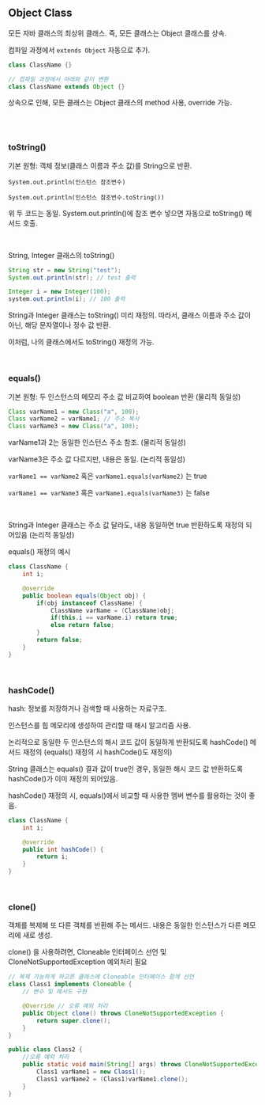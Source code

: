 ## Object Class

모든 자바 클래스의 최상위 클래스. 즉, 모든 클래스는 Object 클래스를 상속.

컴파일 과정에서 `extends Object` 자동으로 추가.

```java
class ClassName {}

// 컴파일 과정에서 아래와 같이 변환
class ClassName extends Object {}
```

상속으로 인해, 모든 클래스는 Object 클래스의 method 사용, override 가능. 

<br/>
<br/>

### toString()

기본 원형: 객체 정보(클래스 이름과 주소 값)를 String으로 반환.

`System.out.println(인스턴스 참조변수)`

`System.out.println(인스턴스 참조변수.toString())`

위 두 코드는 동일. System.out.println()에 참조 변수 넣으면 자동으로 toString() 메서드 호출.

<br/>

String, Integer 클래스의 toString()
```java
String str = new String("test");
System.out.println(str); // test 출력

Integer i = new Integer(100);
system.out.println(i); // 100 출력
```
String과 Integer 클래스는 toString() 미리 재정의. 따라서, 클래스 이름과 주소 값이 아닌, 해당 문자열이나 정수 값 반환.

이처럼, 나의 클래스에서도 toString() 재정의 가능.

<br/>

### equals()

기본 원형: 두 인스턴스의 메모리 주소 값 비교하여 boolean 반환 (물리적 동일성)
```java
Class varName1 = new Class("a", 100);
Class varName2 = varName1; // 주소 복사
Class varName3 = new Class("a", 100); 
```
varName1과 2는 동일한 인스턴스 주소 참조. (물리적 동일성)

varName3은 주소 값 다르지만, 내용은 동일. (논리적 동일성)

`varName1 == varName2` 혹은 `varName1.equals(varName2)` 는 true

`varName1 == varName3` 혹은 `varName1.equals(varName3)` 는 false

<br/>

String과 Integer 클래스는 주소 값 달라도, 내용 동일하면 true 반환하도록 재정의 되어있음 (논리적 동일성)

equals() 재정의 예시
```java
class ClassName {
    int i;

    @override
    public boolean equals(Object obj) {
        if(obj instanceof ClassName) {
            ClassName varName = (ClassName)obj;
            if(this.i == varName.i) return true;
            else return false;
        }
        return false;
    }
}
```

<br/>

### hashCode()

hash: 정보를 저장하거나 검색할 때 사용하는 자료구조.

인스턴스를 힙 메모리에 생성하여 관리할 때 해시 알고리즘 사용.

논리적으로 동일한 두 인스턴스의 해시 코드 값이 동일하게 반환되도록 hashCode() 메서드 재정의 (equals() 재정의 시 hashCode()도 재정의)

String 클래스는 equals() 결과 값이 true인 경우, 동일한 해시 코드 값 반환하도록 hashCode()가 이미 재정의 되어있음.

hashCode() 재정의 시, equals()에서 비교할 때 사용한 멤버 변수를 활용하는 것이 좋음.
```java
class ClassName {
    int i;

    @override
    public int hashCode() {
        return i;
    }
}
```

<br/>

### clone()

객체를 복제해 또 다른 객체를 반환해 주는 메서드. 내용은 동일한 인스턴스가 다른 메모리에 새로 생성.

clone() 을 사용하려면, Cloneable 인터페이스 선언 및 CloneNotSupportedException 예외처리 필요
```java
// 복제 가능하게 하고픈 클래스에 Cloneable 인터페이스 함께 선언
class Class1 implements Cloneable {
    // 변수 및 메서드 구현

    @Override // 오류 예외 처리
    public Object clone() throws CloneNotSupportedException {
        return super.clone();
    }
}

public class Class2 {
    //오류 예외 처리
    public static void main(String[] args) throws CloneNotSupportedException {
        Class1 varName1 = new Class1();
        Class1 varName2 = (Class1)varName1.clone();
    }
}
```